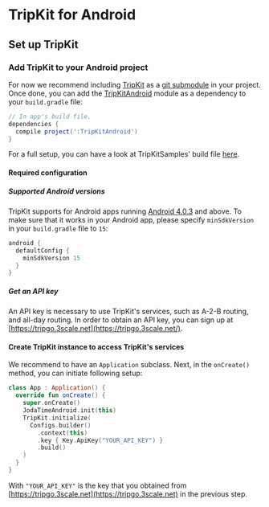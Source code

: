 # TripKit for Android

## Set up TripKit

### Add TripKit to your Android project

For now we recommend including [TripKit](https://github.com/skedgo/tripkit-android) as a [git submodule](https://git-scm.com/docs/git-submodule) in your project. Once done, you can add the [TripKitAndroid](https://github.com/skedgo/tripkit-android/tree/dev/TripKitAndroid) module as a dependency to your `build.gradle` file:

```groovy
// In app's build file.
dependencies {
  compile project(':TripKitAndroid')
}
```

For a full setup, you can have a look at TripKitSamples' build file [here](https://github.com/skedgo/tripkit-android/blob/dev/TripKitSamples/build.gradle).

#### Required configuration

##### Supported Android versions

TripKit supports for Android apps running [Android 4.0.3](https://developer.android.com/about/versions/android-4.0.3.html) and above. To make sure that it works in your Android app, please specify `minSdkVersion` in your `build.gradle` file to `15`:

```groovy
android {
  defaultConfig {
    minSdkVersion 15
  }
}
```

##### Get an API key

An API key is necessary to use TripKit's services, such as A-2-B routing, and all-day routing. In order to obtain an API key, you can sign up at [https://tripgo.3scale.net](https://tripgo.3scale.net/).

#### Create TripKit instance to access TripKit's services

We recommend to have an `Application` subclass. Next, in the `onCreate()` method, you can initiate following setup:

```kotlin
class App : Application() {
  override fun onCreate() {
    super.onCreate()
    JodaTimeAndroid.init(this)
    TripKit.initialize(
      Configs.builder()
        .context(this)
        .key { Key.ApiKey("YOUR_API_KEY") }
        .build()
    )
  }
}
```

With `"YOUR_API_KEY"` is the key that you obtained from [https://tripgo.3scale.net](https://tripgo.3scale.net) in the previous step.
